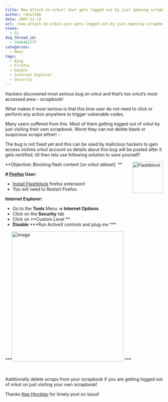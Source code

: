 ```yaml
---
title: New Attack on orkut! User gets logged out by just opening scrapbook!
author: rahul286
date: 2007-12-19
url: /new-attack-on-orkut-user-gets-logged-out-by-just-opening-scrapbook/
views:
  - 51
dsq_thread_id:
  - 2946462777
categories:
  - News
tags:
  - Bing
  - Firefox
  - Google
  - Internet Explorer
  - Security
---
```

Hackers discovered most serious bug on orkut and that&#8217;s too orkut&#8217;s most accessed area &#8211; scrapbook!

What makes it most serious is that this time user do not need to click or perform any action anywhere to trigger vulnerable codes.

Many users suffered from this. Most of them getting logged out of orkut by just visiting their own scrapbook. Worst they can not delete blank or suspicious scraps either! <img src="http://devilsworkshop.org/wp-includes/images/smilies/frownie.png" alt=":-(" class="wp-smiley" style="height: 1em; max-height: 1em;" />

The bug is not fixed yet and this can be used by malicious hackers to gain access victims orkut account so details about this bug will be posted after it gets rectified, till then lets use following solution to save yourself!

**Objective: Blocking flash content [on orkut atleast]&#160; [<img class="wp-image-52216" style="border-right: 0px;border-top: 0px;border-left: 0px;border-bottom: 0px" height="100" alt="Flashblock" src="http://cdn.devilsworkshop.org/files/2007/12/flashblock-thumb.jpg" width="97" align="right" border="0" />][1] **

**\# <a href="http://www.spreadfirefox.com/node&id=199011&t=1" onclick="_gaq.push(['_trackEvent', 'outbound-article', 'http://www.spreadfirefox.com/node&id=199011&t=1', 'Firefox']);" >Firefox</a> User:**

  * <a href="https://addons.mozilla.org/en-US/firefox/addon/433" onclick="_gaq.push(['_trackEvent', 'outbound-article', 'https://addons.mozilla.org/en-US/firefox/addon/433', 'Install Flashblock']);" >Install Flashblock</a> firefox extension!
  * You will need to Restart Firefox. 

**Internet Explorer:**

  * Go to the **Tools** Menu **-> Internet Options**
  * Click on the **Security** tab
  * Click on **Custom Level **
  * **Disable** ***Run ActiveX controls and plug-ins ***

***[<img style="border-right: 0px;border-top: 0px;border-left: 0px;border-bottom: 0px" height="416" alt="image" src="http://cdn.devilsworkshop.org/files/2007/12/image-thumb.png" width="357" border="0" />][2] ***

&#160;

Additionally delete scraps from your scrapbook if you are getting logged out of orkut on just visiting your own scrapbook!

Thanks <a href="http://www.marrowbones.com/commons/technosocial/2007/12/googles_orkut_hit_with_a_javas.html" onclick="_gaq.push(['_trackEvent', 'outbound-article', 'http://www.marrowbones.com/commons/technosocial/2007/12/googles_orkut_hit_with_a_javas.html', 'Kee Hinckley']);" >Kee Hinckley</a> for timely post on issue!

 [1]: http://cdn.devilsworkshop.org/files/2007/12/flashblock.jpg
 [2]: http://cdn.devilsworkshop.org/files/2007/12/image.png
